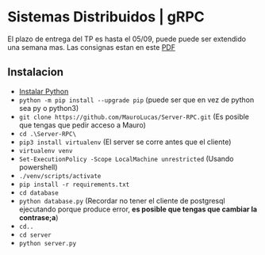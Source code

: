 # Sistemas Distribuidos | gRPC

El plazo de entrega del TP es hasta el 05/09, puede puede ser extendido una semana mas. Las consignas estan en este [PDF](https://drive.google.com/file/d/1bnzmNa9q-rOXIRGmKE1DZOYYAykm50jU/view?usp=sharing)

## Instalacion

- [Instalar Python](https://www.python.org/ftp/python/3.11.5/python-3.11.5-amd64.exe)
- `python -m pip install --upgrade pip` (puede ser que en vez de python sea py o python3)
- `git clone https://github.com/MauroLucas/Server-RPC.git` (Es posible que tengas que pedir acceso a Mauro)
- `cd .\Server-RPC\`
- `pip3 install virtualenv` (El server se corre antes que el cliente)
- `virtualenv venv`
- `Set-ExecutionPolicy -Scope LocalMachine unrestricted` (Usando powershell)
- `./venv/scripts/activate`
- `pip install -r requirements.txt`
- `cd database`
- `python database.py` (Recordar no tener el cliente de postgresql ejecutando porque produce error, **es posible que tengas que cambiar la contrase;a**)
- `cd..`
- `cd server`
- `python server.py`
